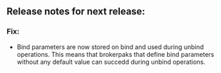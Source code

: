 ## Release notes for next release:

### Fix:
- Bind parameters are now stored on bind and used during unbind operations. This means that brokerpaks that define bind parameters without any default value can succedd during unbind operations. 
